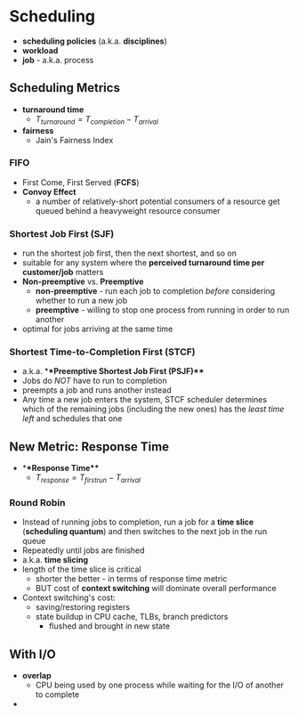 # Scheduling

- **scheduling policies** (a.k.a. **disciplines**)
- **workload**
- **job** - a.k.a. process

## Scheduling Metrics

- **turnaround time**
  - $T_{turnaround} = T_{completion} - T_{arrival}$
- **fairness**
  - Jain's Fairness Index

### FIFO

- First Come, First Served (**FCFS**)
- **Convoy Effect**
  - a number of relatively-short potential consumers of a resource get queued behind a heavyweight resource consumer

### Shortest Job First (SJF)

- run the shortest job first, then the next shortest, and so on
- suitable for any system where the **perceived turnaround time per customer/job** matters
- **Non-preemptive** vs. **Preemptive**
  - **non-preemptive** - run each job to completion _before_ considering whether to run a new job
  - **preemptive** - willing to stop one process from running in order to run another
- optimal for jobs arriving at the same time

### Shortest Time-to-Completion First (STCF)

- a.k.a. \***\*Preemptive Shortest Job First (PSJF)\*\***
- Jobs do _NOT_ have to run to completion
- preempts a job and runs another instead
- Any time a new job enters the system, STCF scheduler determines which of the remaining jobs (including the new ones) has the _least time left_ and schedules that one

## New Metric: Response Time

- \***\*Response Time\*\***
  - $T_{response} = T_{firstrun} - T_{arrival}$

### Round Robin

- Instead of running jobs to completion, run a job for a **time slice** (**scheduling quantum**) and then switches to the next job in the run queue
- Repeatedly until jobs are finished
- a.k.a. **time slicing**
- length of the time slice is critical
  - shorter the better - in terms of response time metric
  - BUT cost of **context switching** will dominate overall performance
- Context switching's cost:
  - saving/restoring registers
  - state buildup in CPU cache, TLBs, branch predictors
    - flushed and brought in new state

## With I/O

- **overlap**
  - CPU being used by one process while waiting for the I/O of another to complete
-
